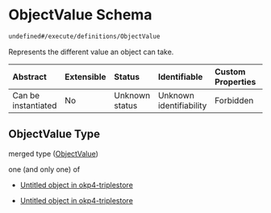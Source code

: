 # ObjectValue Schema

```txt
undefined#/execute/definitions/ObjectValue
```

Represents the different value an object can take.

| Abstract            | Extensible | Status         | Identifiable            | Custom Properties | Additional Properties | Access Restrictions | Defined In                                                                     |
| :------------------ | :--------- | :------------- | :---------------------- | :---------------- | :-------------------- | :------------------ | :----------------------------------------------------------------------------- |
| Can be instantiated | No         | Unknown status | Unknown identifiability | Forbidden         | Allowed               | none                | [okp4-triplestore.json\*](schema/okp4-triplestore.json "open original schema") |

## ObjectValue Type

merged type ([ObjectValue](okp4-triplestore-executemsg-definitions-objectvalue.md))

one (and only one) of

*   [Untitled object in okp4-triplestore](okp4-triplestore-executemsg-definitions-objectvalue-oneof-0.md "check type definition")

*   [Untitled object in okp4-triplestore](okp4-triplestore-executemsg-definitions-objectvalue-oneof-1.md "check type definition")

